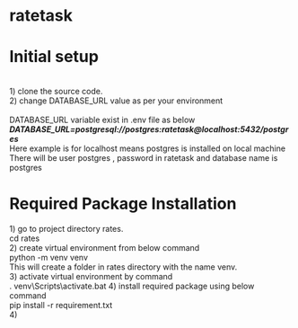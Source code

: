 # ratetask
<H1>Initial setup </h1> <br>
1) clone the source code. <br>
2) change DATABASE_URL value as per your environment <br>
<br>
DATABASE_URL variable exist in .env file as below <br>
<b><i>DATABASE_URL=postgresql://postgres:ratetask@localhost:5432/postgres</I></b>
<br>
Here example is for localhost means postgres is installed on local machine 
<br>
There will be user postgres , password in ratetask and database name is postgres

<h1> Required Package Installation </h1>
1) go to project directory rates. <br>
   cd rates <br>
2) create virtual environment from below command <br>
   python -m venv venv <br>
   This will create a folder in rates directory with the name venv.  <br>
3) activate virtual environment by command <br>
   . venv\Scripts\activate.bat
4) install required package using below command <br>
   pip install -r requirement.txt <br>
4) 
   
   
